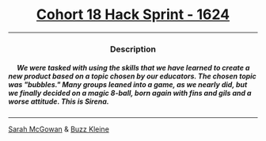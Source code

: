 # [<center>Cohort 18 Hack Sprint - 1624</center>](https://intranet.hbtn.io/projects/1624)
 ---
 ### <center>Description</center>
 ##### &emsp; We were tasked with using the skills that we have learned to create a new product based on a topic chosen by our educators. The chosen topic was "bubbles." Many groups leaned into a game, as we nearly did, but we finally decided on a magic 8-ball, born again with fins and gils and a worse attitude. This is Sirena.
 ---
[Sarah McGowan](https://github.com/GoldLion1011)
&
[Buzz Kleine](https://github.com/conkobar)
